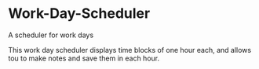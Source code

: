 # Work-Day-Scheduler
A scheduler for work days

This work day scheduler displays time blocks of one hour each, and allows tou to make notes and save them in each hour. 